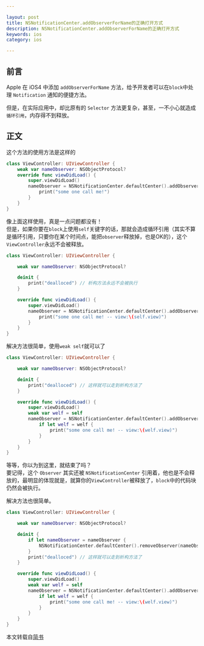 ```yaml
---

layout: post
title: NSNotificationCenter.addObserverForName的正确打开方式
description: NSNotificationCenter.addObserverForName的正确打开方式
keywords: ios
category: ios

---
```


## 前言

Apple 在 iOS4 中添加 `addObserverForName` 方法，给予开发者可以在`block`中处理 `Notification` 通知的便捷方法。

但是，在实际应用中，却比原有的 `Selector` 方法更复杂，甚至，一不小心就造成`循环引用`，内存得不到释放。

## 正文

这个方法的使用方法是这样的

```swift
class ViewController: UIViewController {
    weak var nameObserver: NSObjectProtocol?
    override func viewDidLoad() {
        super.viewDidLoad()
        nameObserver = NSNotificationCenter.defaultCenter().addObserverForName("Name", object: nil, queue: NSOperationQueue.mainQueue()) { (_) -> Void in
            print("some one call me!")
        }
    }
}
```

像上面这样使用，真是一点问题都没有！   
但是，如果你要在`block`上使用`self`关键字的话，那就会造成循环引用（其实不算是循环引用，只要你在某个时间点，能把`observer`释放掉，也是OK的），这个`ViewController`永远不会被释放。

```swift
class ViewController: UIViewController {

    weak var nameObserver: NSObjectProtocol?

    deinit {
        print("dealloced") // 析构方法永远不会被执行
    }

    override func viewDidLoad() {
        super.viewDidLoad()
        nameObserver = NSNotificationCenter.defaultCenter().addObserverForName("Name", object: nil, queue: NSOperationQueue.mainQueue()) { (_) -> Void in
            print("some one call me! -- view:\(self.view)")
        }
    }
}
```

解决方法很简单，使用`weak self`就可以了

```swift
class ViewController: UIViewController {

    weak var nameObserver: NSObjectProtocol?

    deinit {
        print("dealloced") // 这样就可以走到析构方法了
    }

    override func viewDidLoad() {
        super.viewDidLoad()
        weak var welf = self
        nameObserver = NSNotificationCenter.defaultCenter().addObserverForName("Name", object: nil, queue: NSOperationQueue.mainQueue()) { (_) -> Void in
            if let welf = welf {
                print("some one call me! -- view:\(welf.view)")
            }
        }
    }
}
```

等等，你以为到这里，就结束了吗？  
要记得，这个 `Observer` 其实还被 `NSNotificationCenter` 引用着，他也是不会释放的，最明显的体现就是，就算你的`ViewController`被释放了，`block`中的代码块仍然会被执行。   

解决方法也很简单。

```swift
class ViewController: UIViewController {

    weak var nameObserver: NSObjectProtocol?

    deinit {
        if let nameObserver = nameObserver {
            NSNotificationCenter.defaultCenter().removeObserver(nameObserver) // 那我们就把它释放掉好了
        }
        print("dealloced") // 这样就可以走到析构方法了
    }

    override func viewDidLoad() {
        super.viewDidLoad()
        weak var welf = self
        nameObserver = NSNotificationCenter.defaultCenter().addObserverForName("Name", object: nil, queue: NSOperationQueue.mainQueue()) { (_) -> Void in
            if let welf = welf {
                print("some one call me! -- view:\(welf.view)")
            }
        }
    }
}
```


本文转载自[简书](http://www.jianshu.com/p/5848b6604033)